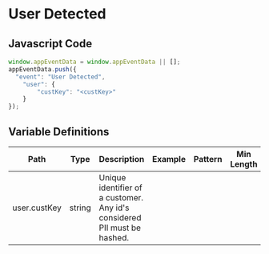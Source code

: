 # User Detected

### 

## Javascript Code
```js
window.appEventData = window.appEventData || [];
appEventData.push({
  "event": "User Detected",
    "user": {
        "custKey": "<custKey>"
    }
});
```

## Variable Definitions

|Path|Type|Description|Example|Pattern|Min Length|Max Length|Minimum|Maximum|Multiple Of|
| --- | --- | --- | --- | --- | --- | --- | --- | --- | --- |
|user.custKey|string|Unique identifier of a customer.  Any id's considered PII must be hashed. ||||||||




